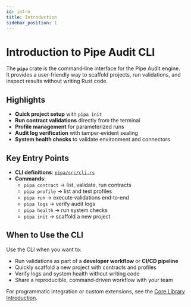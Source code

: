 ```yaml
---
id: intro
title: Introduction
sidebar_position: 1
---
```


# Introduction to Pipe Audit CLI

The **`pipa`** crate is the command‑line interface for the Pipe Audit engine.  
It provides a user‑friendly way to scaffold projects, run validations, and inspect results without writing Rust code.

## Highlights

- **Quick project setup** with `pipa init`
- **Run contract validations** directly from the terminal
- **Profile management** for parameterized runs
- **Audit log verification** with tamper‑evident sealing
- **System health checks** to validate environment and connectors

## Key Entry Points

- **CLI definitions**: [`pipa/src/cli.rs`](pipa/src/cli.rs)  
- **Commands**:  
  - `pipa contract` → list, validate, run contracts  
  - `pipa profile` → list and test profiles  
  - `pipa run` → execute validations end‑to‑end  
  - `pipa logs` → verify audit logs  
  - `pipa health` → run system checks  
  - `pipa init` → scaffold a new project  

## When to Use the CLI

Use the CLI when you want to:

- Run validations as part of a **developer workflow** or **CI/CD pipeline**
- Quickly scaffold a new project with contracts and profiles
- Verify logs and system health without writing code
- Share a reproducible, command‑driven workflow with your team

For programmatic integration or custom extensions, see the [Core Library Introduction](../core/intro).
